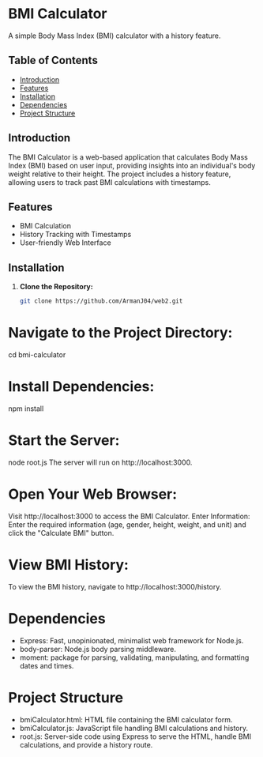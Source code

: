 # BMI Calculator

A simple Body Mass Index (BMI) calculator with a history feature.

## Table of Contents

- [Introduction](#introduction)
- [Features](#features)
- [Installation](#installation)
- [Dependencies](#dependencies)
- [Project Structure](#project-structure)

## Introduction

The BMI Calculator is a web-based application that calculates Body Mass Index (BMI) based on user input, providing insights into an individual's body weight relative to their height. The project includes a history feature, allowing users to track past BMI calculations with timestamps.

## Features

- BMI Calculation
- History Tracking with Timestamps
- User-friendly Web Interface

## Installation

1. **Clone the Repository:**

   ```bash
   git clone https://github.com/ArmanJ04/web2.git
# Navigate to the Project Directory:
cd bmi-calculator

# Install Dependencies:
npm install

# Start the Server:
node root.js
The server will run on http://localhost:3000.

# Open Your Web Browser:
Visit http://localhost:3000 to access the BMI Calculator.
Enter Information:
Enter the required information (age, gender, height, weight, and unit) and click the "Calculate BMI" button.

# View BMI History:
To view the BMI history, navigate to http://localhost:3000/history.

# Dependencies
- Express: Fast, unopinionated, minimalist web framework for Node.js.
- body-parser: Node.js body parsing middleware.
- moment: package for parsing, validating, manipulating, and formatting dates and times.

# Project Structure
- bmiCalculator.html: HTML file containing the BMI calculator form.
- bmiCalculator.js: JavaScript file handling BMI calculations and history.
- root.js: Server-side code using Express to serve the HTML, handle BMI calculations, and provide a history route.

